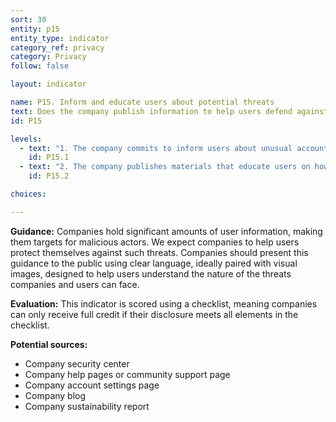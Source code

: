 ```yaml
---
sort: 30
entity: p15
entity_type: indicator
category_ref: privacy
category: Privacy
follow: false

layout: indicator

name: P15. Inform and educate users about potential threats
text: Does the company publish information to help users defend against cyber threats?
id: P15

levels:
  - text: "1. The company commits to inform users about unusual account activity, most recent account activity, and possible unauthorized access."
    id: P15.1
  - text: "2. The company publishes materials that educate users on how to protect themselves from cyber threats relevant to their services."
    id: P15.2

choices:

---
```


**Guidance:** Companies hold significant amounts of user information, making them targets for malicious actors. We expect companies to help users protect themselves against such threats. Companies should present this guidance to the public using clear language, ideally paired with visual images, designed to help users understand the nature of the threats companies and users can face.

**Evaluation:** This indicator is scored using a checklist, meaning companies can only receive full credit if their disclosure meets all elements in the checklist.

**Potential sources:**

 - Company security center
 - Company help pages or community support page
 - Company account settings page
 - Company blog
 - Company sustainability report

